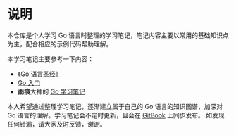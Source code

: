 # 说明

本仓库是个人学习 Go 语言时整理的学习笔记，笔记内容主要以常用的基础知识点为主，配合相应的示例代码帮助理解。

本学习笔记主要参考一下内容：

* [《Go 语言圣经》](https://yar999.gitbooks.io/gopl-zh/content/)
* [Go 入门](https://www.kancloud.cn/kancloud/the-way-to-go/72432)
* **雨痕**大神的 [Go 学习笔记](https://github.com/qyuhen/book) 

本人希望通过整理学习笔记，逐渐建立属于自己的 Go 语言的知识图谱，加深对 Go 语言的理解。学习笔记会不定时更新，且会在 [GitBook](https://hansonyip1.gitbook.io/golang-learning-notes/) 上同步发布。 如发现任何错漏，请大家及时反馈，谢谢。

